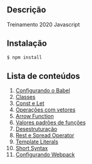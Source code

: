 ## Descrição

Treinamento 2020 Javascript 

## Instalação
``` bash
$ npm install
```

## Lista de conteúdos

1. [Configurando o Babel](https://github.com/andresilvadev/treinamento-js/commit/caf8b55697fb014028c6fbb48537c00e33308c9b)
2. [Classes](https://github.com/andresilvadev/treinamento-js/commit/90ee2102d0359819819229bf78a8e8479a1caa6f)
3. [Const e Let](https://github.com/andresilvadev/treinamento-js/commit/35c6b75800779bf27c40b65c2b5bc64afdc75128)
4. [Operações com vetores](https://github.com/andresilvadev/treinamento-js/commit/2516ee5064c8b5026c39ade12be4279f6933adab)
5. [Arrow Function](https://github.com/andresilvadev/treinamento-js/commit/ac2455f8aa67abb8491699ef78efb44c84c4eda5)
6. [Valores padrões de funções](https://github.com/andresilvadev/treinamento-js/commit/980fc97dc36ffd91332585fd7b6507700846c600)
7. [Desestruturação](https://github.com/andresilvadev/treinamento-js/commit/a9a29efde7edd7b3fea0767b606a626a0357ba99)
8. [Rest e Spread Operator](https://github.com/andresilvadev/treinamento-js/commit/7173f585ace4781c9099107957acfdf1e0e61b6a)
9. [Template Literals](https://github.com/andresilvadev/treinamento-js/commit/54bd301bc6c0e25e2bd1ea213260cbdc3db0fd4f)
10. [Short Syntax](https://github.com/andresilvadev/treinamento-js/commit/471c60ac1ec6f2a0666b9e6d58daec61e32190f8)
11. [Configurando Webpack](https://github.com/andresilvadev/treinamento-js/commit/6f1401e0888dfc189d8477c5e82e9f6d9e1adae9)
